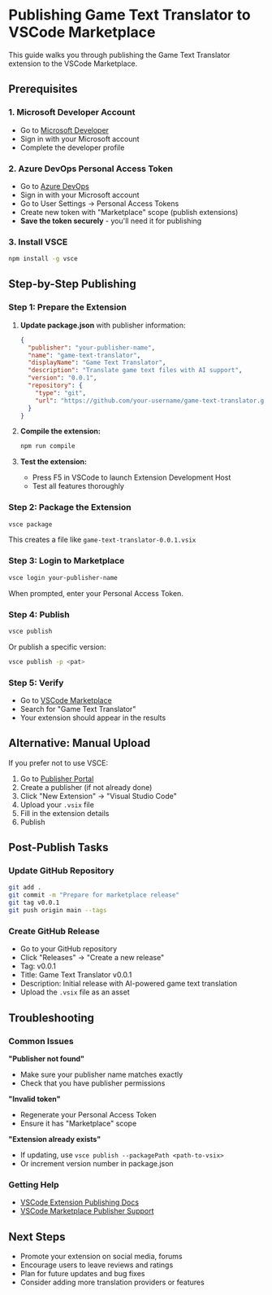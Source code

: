 # Publishing Game Text Translator to VSCode Marketplace

This guide walks you through publishing the Game Text Translator extension to the VSCode Marketplace.

## Prerequisites

### 1. Microsoft Developer Account
- Go to [Microsoft Developer](https://developer.microsoft.com/en-us/microsoft-365/profile/)
- Sign in with your Microsoft account
- Complete the developer profile

### 2. Azure DevOps Personal Access Token
- Go to [Azure DevOps](https://dev.azure.com/)
- Sign in with your Microsoft account
- Go to User Settings → Personal Access Tokens
- Create new token with "Marketplace" scope (publish extensions)
- **Save the token securely** - you'll need it for publishing

### 3. Install VSCE
```bash
npm install -g vsce
```

## Step-by-Step Publishing

### Step 1: Prepare the Extension

1. **Update package.json** with publisher information:
   ```json
   {
     "publisher": "your-publisher-name",
     "name": "game-text-translator",
     "displayName": "Game Text Translator",
     "description": "Translate game text files with AI support",
     "version": "0.0.1",
     "repository": {
       "type": "git",
       "url": "https://github.com/your-username/game-text-translator.git"
     }
   }
   ```

2. **Compile the extension:**
   ```bash
   npm run compile
   ```

3. **Test the extension:**
   - Press F5 in VSCode to launch Extension Development Host
   - Test all features thoroughly

### Step 2: Package the Extension

```bash
vsce package
```

This creates a file like `game-text-translator-0.0.1.vsix`

### Step 3: Login to Marketplace

```bash
vsce login your-publisher-name
```

When prompted, enter your Personal Access Token.

### Step 4: Publish

```bash
vsce publish
```

Or publish a specific version:
```bash
vsce publish -p <pat>
```

### Step 5: Verify

- Go to [VSCode Marketplace](https://marketplace.visualstudio.com/)
- Search for "Game Text Translator"
- Your extension should appear in the results

## Alternative: Manual Upload

If you prefer not to use VSCE:

1. Go to [Publisher Portal](https://marketplace.visualstudio.com/manage/publishers/)
2. Create a publisher (if not already done)
3. Click "New Extension" → "Visual Studio Code"
4. Upload your `.vsix` file
5. Fill in the extension details
6. Publish

## Post-Publish Tasks

### Update GitHub Repository
```bash
git add .
git commit -m "Prepare for marketplace release"
git tag v0.0.1
git push origin main --tags
```

### Create GitHub Release
- Go to your GitHub repository
- Click "Releases" → "Create a new release"
- Tag: v0.0.1
- Title: Game Text Translator v0.0.1
- Description: Initial release with AI-powered game text translation
- Upload the `.vsix` file as an asset

## Troubleshooting

### Common Issues

**"Publisher not found"**
- Make sure your publisher name matches exactly
- Check that you have publisher permissions

**"Invalid token"**
- Regenerate your Personal Access Token
- Ensure it has "Marketplace" scope

**"Extension already exists"**
- If updating, use `vsce publish --packagePath <path-to-vsix>`
- Or increment version number in package.json

### Getting Help

- [VSCode Extension Publishing Docs](https://code.visualstudio.com/api/working-with-extensions/publishing-extension)
- [VSCode Marketplace Publisher Support](https://marketplace.visualstudio.com/manage/support)

## Next Steps

- Promote your extension on social media, forums
- Encourage users to leave reviews and ratings
- Plan for future updates and bug fixes
- Consider adding more translation providers or features
